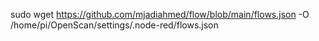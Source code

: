 sudo wget https://github.com/mjadiahmed/flow/blob/main/flows.json -O /home/pi/OpenScan/settings/.node-red/flows.json
